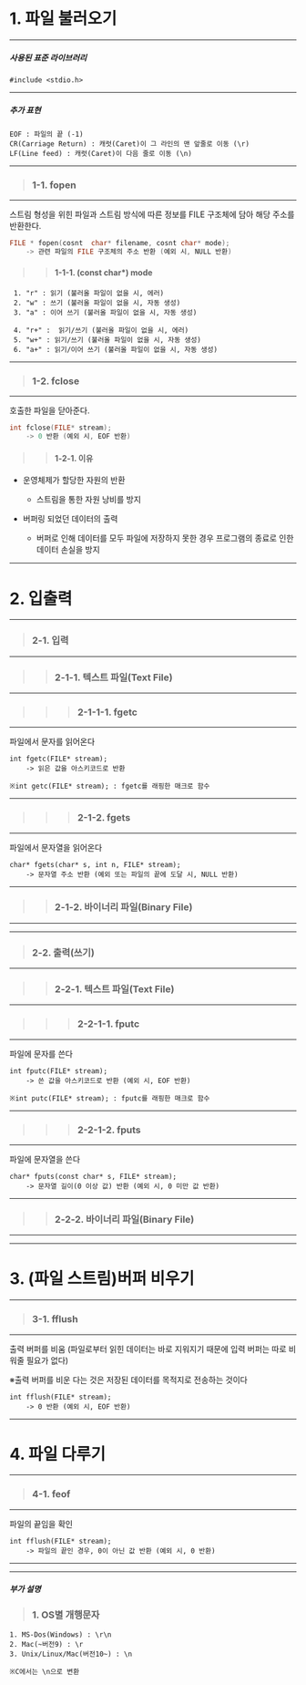 # 1. 파일 불러오기

---

##### *사용된 표준 라이브러리*
```
#include <stdio.h>
```

---

##### *추가 표현*
```
EOF : 파일의 끝 (-1)
CR(Carriage Return) : 캐럿(Caret)이 그 라인의 맨 앞줄로 이동 (\r)
LF(Line feed) : 캐럿(Caret)이 다음 줄로 이동 (\n)
```

---

> ### 1-1. fopen

---

스트림 형성을 위힌 파일과 스트림 방식에 따른 정보를 FILE 구조체에 담아 해당 주소를 반환한다.
```C
FILE * fopen(cosnt  char* filename, cosnt char* mode);
    -> 관련 파일의 FILE 구조체의 주소 반환 (예외 시, NULL 반환)
```
>> #### 1-1-1. (const char*) mode
```
 1. "r" : 읽기 (불러올 파일이 없을 시, 에러)
 2. "w" : 쓰기 (불러올 파일이 없을 시, 자동 생성)
 3. "a" : 이어 쓰기 (불러올 파일이 없을 시, 자동 생성)

 4. "r+" :  읽기/쓰기 (불러올 파일이 없을 시, 에러)
 5. "w+" : 읽기/쓰기 (불러올 파일이 없을 시, 자동 생성)
 6. "a+" : 읽기/이어 쓰기 (불러올 파일이 없을 시, 자동 생성)
```

----
 
> ### 1-2. fclose

---

호출한 파일을 닫아준다.
```C
int fclose(FILE* stream);
    -> 0 반환 (예외 시, EOF 반환)
```

>> #### 1-2-1. 이유
 - 운영체제가 할당한 자원의 반환
    - 스트림을 통한 자원 낭비를 방지

 - 버퍼링 되었던 데이터의 출력
    - 버퍼로 인해 데이터를 모두 파일에 저장하지 못한 경우 프로그램의 종료로 인한 데이터 손실을 방지

---

# 2. 입출력

---

> ### 2-1. 입력

---

>> ### 2-1-1. 텍스트 파일(Text File)

---

>>> ### 2-1-1-1. fgetc

---

파일에서 문자를 읽어온다
```
int fgetc(FILE* stream);
    -> 읽은 값을 아스키코드로 반환

※int getc(FILE* stream); : fgetc를 래핑한 매크로 함수
```

---

>>> ### 2-1-2. fgets

---

파일에서 문자열을 읽어온다
```
char* fgets(char* s, int n, FILE* stream);
    -> 문자열 주소 반환 (예외 또는 파일의 끝에 도달 시, NULL 반환)
```

---

>> ### 2-1-2. 바이너리 파일(Binary File)

---



---

> ### 2-2. 출력(쓰기)

---

>> ### 2-2-1. 텍스트 파일(Text File)

---

>>> ### 2-2-1-1. fputc

---

파일에 문자를 쓴다
```
int fputc(FILE* stream);
    -> 쓴 값을 아스키코드로 반환 (예외 시, EOF 반환)

※int putc(FILE* stream); : fputc를 래핑한 매크로 함수
```

---

>>> ### 2-2-1-2. fputs

---

파일에 문자열을 쓴다
```
char* fputs(const char* s, FILE* stream);
    -> 문자열 길이(0 이상 값) 반환 (예외 시, 0 미만 값 반환)
```

---

>> ### 2-2-2. 바이너리 파일(Binary File)

---



---

# 3. (파일 스트림)버퍼 비우기

---

> ### 3-1. fflush

---

출력 버퍼를 비움 (파일로부터 읽힌 데이터는 바로 지워지기 때문에 입력 버퍼는 따로 비워줄 필요가 없다)

※출력 버퍼를 비운 다는 것은 저장된 데이터를 목적지로 전송하는 것이다

```
int fflush(FILE* stream);
    -> 0 반환 (예외 시, EOF 반환)
```

---

# 4. 파일 다루기

---

> ### 4-1. feof

---

파일의 끝임을 확인
```
int fflush(FILE* stream);
    -> 파일의 끝인 경우, 0이 아닌 값 반환 (예외 시, 0 반환)
```

---

---

#### *부가 설명*
> ### 1. OS별 개행문자
```
1. MS-Dos(Windows) : \r\n
2. Mac(~버전9) : \r
3. Unix/Linux/Mac(버전10~) : \n

※C에서는 \n으로 변환
```